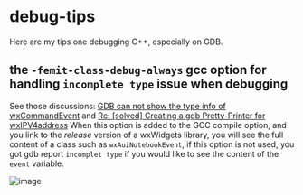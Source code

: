 # debug-tips

Here are my tips one debugging C++, especially on GDB.

## the `-femit-class-debug-always` gcc option for handling `incomplete type` issue when debugging
See those discussions: [GDB can not show the type info of wxCommandEvent](https://forums.codeblocks.org/index.php?topic=17953.0) and [Re: [solved] Creating a gdb Pretty-Printer for wxIPV4address](https://forums.wxwidgets.org/viewtopic.php?p=211795#p211795)
When this option is added to the GCC compile option, and you link to the *release* version of a wxWidgets library, you will see the full content of a class such as `wxAuiNotebookEvent`, if this option is not used, you got gdb report `incomplet type` if you would like to see the content of the `event` variable.

![image](https://github.com/asmwarrior/debug-tips/assets/561818/ea6cdbe5-b646-4de0-96f2-b7941638096e)
